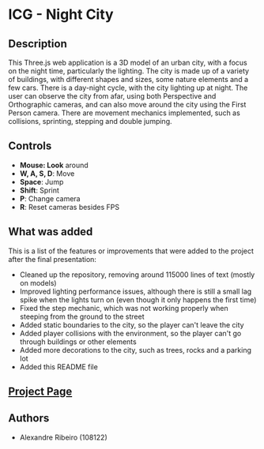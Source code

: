 # ICG - Night City

## Description
This Three.js web application is a 3D model of an urban city, with a focus on the night time, particularly the lighting. The city is made up of a variety of buildings, with different shapes and sizes, some nature elements and a few cars. There is a day-night cycle, with the city lighting up at night. The user can observe the city from afar, using both Perspective and Orthographic cameras, and can also move around the city using the First Person camera. There are movement mechanics implemented, such as collisions, sprinting, stepping and double jumping.

## Controls
- **Mouse: Look** around
- **W, A, S, D**: Move
- **Space**: Jump
- **Shift**: Sprint
- **P**: Change camera
- **R**: Reset cameras besides FPS

## What was added
This is a list of the features or improvements that were added to the project after the final presentation:
- Cleaned up the repository, removing around 115000 lines of text (mostly on models)
- Improved lighting performance issues, although there is still a small lag spike when the lights turn on (even though it only happens the first time)
- Fixed the step mechanic, which was not working properly when steeping from the ground to the street
- Added static boundaries to the city, so the player can't leave the city
- Added player collisions with the environment, so the player can't go through buildings or other elements
- Added more decorations to the city, such as trees, rocks and a parking lot
- Added this README file

## [Project Page](https://sytuz.github.io/ICG/)

## Authors
- Alexandre Ribeiro (108122)